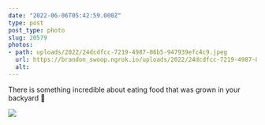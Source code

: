 ```yaml
---
date: "2022-06-06T05:42:59.000Z"
type: post 
post_type: photo
slug: 20579
photos: 
- path: uploads/2022/24dcdfcc-7219-4987-86b5-947939efc4c9.jpeg
  url: https://brandon_swoop.ngrok.io/uploads/2022/24dcdfcc-7219-4987-86b5-947939efc4c9.jpeg
  alt: 
---
```

There is something incredible about eating food that was grown in your backyard 🌱


![](/uploads/2022/24dcdfcc-7219-4987-86b5-947939efc4c9.jpeg)
